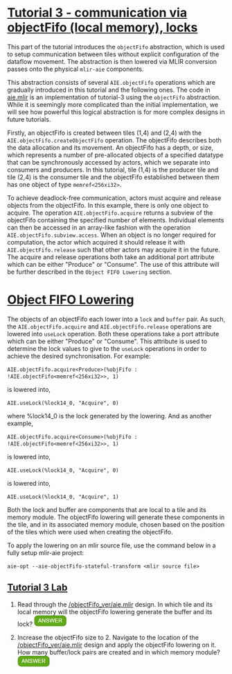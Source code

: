<!---//===- README.md --------------------------*- Markdown -*-===//
//
// This file is licensed under the Apache License v2.0 with LLVM Exceptions.
// See https://llvm.org/LICENSE.txt for license information.
// SPDX-License-Identifier: Apache-2.0 WITH LLVM-exception
//
// Copyright (C) 2022, Advanced Micro Devices, Inc.
// 
//===----------------------------------------------------------------------===//-->

# <ins>Tutorial 3 - communication via objectFifo (local memory), locks</ins>

This part of the tutorial introduces the `objectFifo` abstraction, which is used to setup communication between tiles without explicit configuration of the dataflow movement. The abstraction is then lowered via MLIR conversion passes onto the physical `mlir-aie` components.

This abstraction consists of several `AIE.objectFifo` operations which are gradually introduced in this tutorial and the following ones. The code in [aie.mlir](aie.mlir) is an implementation of tutorial-3 using the `objectFifo` abstraction. While it is seemingly more complicated than the initial implementation, we will see how powerful this logical abstraction is for more complex designs in future tutorials.

Firstly, an objectFifo is created between tiles (1,4) and (2,4) with the `AIE.objectFifo.createObjectFifo` operation. The objectFifo describes both the data allocation and its movement. An objectFifo has a depth, or size, which represents a number of pre-allocated objects of a specified datatype that can be synchronously accessed by actors, which we separate into consumers and producers. In this tutorial, tile (1,4) is the producer tile and tile (2,4) is the consumer tile and the objectFifo established between them has one object of type `memref<256xi32>`.

To achieve deadlock-free communication, actors must acquire and release objects from the objectFifo. In this example, there is only one object to acquire. The operation `AIE.objectFifo.acquire` returns a subview of the objectFifo containing the specified number of elements. Individual elements can then be accessed in an array-like fashion with the operation `AIE.objectFifo.subview.access`. When an object is no longer required for computation, the actor which acquired it should release it with `AIE.objectFifo.release` such that other actors may acquire it in the future. The acquire and release operations both take an additional port attribute which can be either "Produce" or "Consume". The use of this attribute will be further described in the `Object FIFO Lowering` section.

# <ins>Object FIFO Lowering</ins>

The objects of an objectFifo each lower into a `lock` and `buffer` pair. As such, the `AIE.objectFifo.acquire` and `AIE.objectFifo.release` operations are lowered into `useLock` operation. Both these operations take a port attribute which can be either "Produce" or "Consume". This attribute is used to determine the lock values to give to the `useLock` operations in order to achieve the desired synchronisation. For example:
```
AIE.objectFifo.acquire<Produce>(%objFifo : !AIE.objectFifo<memref<256xi32>>, 1)
```
is lowered into,
```
AIE.useLock(%lock14_0, "Acquire", 0)
```
where %lock14_0 is the lock generated by the lowering. And as another example, 
```
AIE.objectFifo.acquire<Consume>(%objFifo : !AIE.objectFifo<memref<256xi32>>, 1)
```
is lowered into,
```
AIE.useLock(%lock14_0, "Acquire", 0)
```
is lowered into,
```
AIE.useLock(%lock14_0, "Acquire", 1)
```

Both the lock and buffer are components that are local to a tile and its memory module. The objectFifo lowering will generate these components in the tile, and in its associated memory module, chosen based on the position of the tiles which were used when creating the objectFifo.

To apply the lowering on an mlir source file, use the command below in a fully setup mlir-aie project:
```
aie-opt --aie-objectFifo-stateful-transform <mlir source file>
```

## <ins>Tutorial 3 Lab </ins>

1. Read through the [/objectFifo_ver/aie.mlir](aie.mlir) design. In which tile and its local memory will the objectFifo lowering generate the buffer and its lock? <img src="../../images/answer1.jpg" title="On even rows tiles have local memories to their left, so the shared memory is that of tile (2,4). That is where the lowering will generate the shared buffer and lock." height=25>

2. Increase the objectFifo size to 2. Navigate to the location of the [/objectFifo_ver/aie.mlir](aie.mlir) design and apply the objectFifo lowering on it. How many buffer/lock pairs are created and in which memory module? <img src="../../images/answer1.jpg" title="2 buffer/lock pairs are created in the shared memory of tile (2,4)." height=25>
